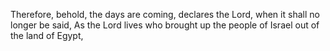 Therefore, behold, the days are coming, declares the Lord, when it shall no longer be said, As the Lord lives who brought up the people of Israel out of the land of Egypt,
